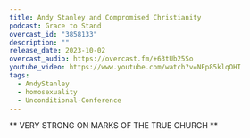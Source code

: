 ```yaml
---
title: Andy Stanley and Compromised Christianity
podcast: Grace to Stand
overcast_id: "3858133"
description: ""
release_date: 2023-10-02
overcast_audio: https://overcast.fm/+63tUb25So
youtube_video: https://www.youtube.com/watch?v=NEp85klqOHI
tags:
  - AndyStanley
  - homosexuality
  - Unconditional-Conference
---
```


** VERY STRONG ON MARKS OF THE TRUE CHURCH **